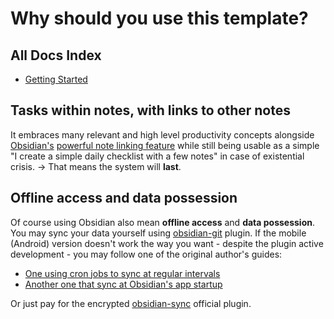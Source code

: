 # Why should you use this template?

## All Docs Index
- [Getting Started](./README.md)

## Tasks within notes, with links to other notes
It embraces many relevant and high level productivity concepts alongside
[Obsidian's][1] [powerful note linking feature][2] while still being usable as a
simple "I create a simple daily checklist with a few notes" in case of existential
crisis. → That means the system will **last**.

## Offline access and data possession
Of course using Obsidian also mean **offline access** and **data possession**. You
may sync your data yourself using [obsidian-git][3] plugin. If the mobile
(Android) version doesn't work the way you want - despite the plugin active
development - you may follow one of the original author's guides:

- [One using cron jobs to sync at regular intervals][4]
- [Another one that sync at Obsidian's app startup][5]

Or just pay for the encrypted [obsidian-sync][6] official plugin.

[1]: https://obsidian.md/
[2]: https://help.obsidian.md/Getting+started/Link+notes
[3]: https://github.com/denolehov/obsidian-git
[4]: https://mathisgauthey.github.io/using-git-to-sync-your-obsidian-vault-on-android-devices/
[5]: https://mathisgauthey.github.io/how-to-use-obsidian-git-sync-on-android/
[6]: https://obsidian.md/sync